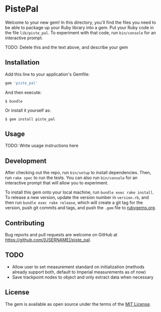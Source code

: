 # PistePal

Welcome to your new gem! In this directory, you'll find the files you need to be able to package up your Ruby library into a gem. Put your Ruby code in the file `lib/piste_pal`. To experiment with that code, run `bin/console` for an interactive prompt.

TODO: Delete this and the text above, and describe your gem

## Installation

Add this line to your application's Gemfile:

```ruby
gem 'piste_pal'
```

And then execute:

    $ bundle

Or install it yourself as:

    $ gem install piste_pal

## Usage

TODO: Write usage instructions here

## Development

After checking out the repo, run `bin/setup` to install dependencies. Then, run `rake spec` to run the tests. You can also run `bin/console` for an interactive prompt that will allow you to experiment.

To install this gem onto your local machine, run `bundle exec rake install`. To release a new version, update the version number in `version.rb`, and then run `bundle exec rake release`, which will create a git tag for the version, push git commits and tags, and push the `.gem` file to [rubygems.org](https://rubygems.org).

## Contributing

Bug reports and pull requests are welcome on GitHub at https://github.com/[USERNAME]/piste_pal.

## TODO

* Allow user to set measurement standard on initialization (methods already support both, default to Imperial measurements as of now)
* Save trackpoint nodes to object and only extract data when necessary

## License

The gem is available as open source under the terms of the [MIT License](https://opensource.org/licenses/MIT).
